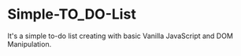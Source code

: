 # Simple-TO_DO-List
It's a simple to-do list creating with basic Vanilla JavaScript and DOM Manipulation.
